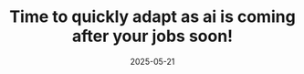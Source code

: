 ---
title: "Time to quickly adapt as ai is coming after your jobs soon!"
description: "Understanding the reasons behind the global job decline and it's affects in India, Northeast india and around the globe."
date: "2025-05-21"
draft: true
tags:
  - jobs
  - ai
---